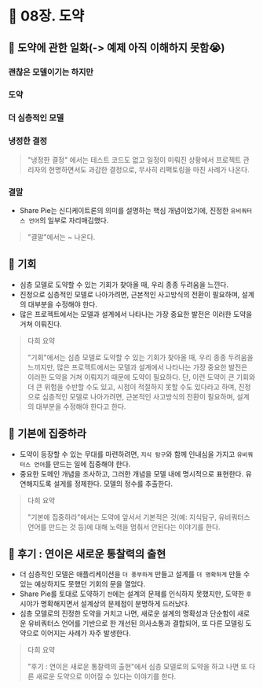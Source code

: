 # 🎯 08장. 도약

## 🎈 도약에 관한 일화(-> 예제 아직 이해하지 못함😭)
###  괜찮은 모델이기는 하지만

### 도약

### 더 심층적인 모델

### 냉정한 결정

> "냉정한 결정" 에서는 테스트 코드도 없고 일정이 미뤄진 상황에서 프로젝트 관리자의 현명하면서도 과감한 결정으로, 무사히 리팩토링을 마친 사례가 나온다.


### 결말
- Share Pie는 신디케이트론의 의미를 설명하는 핵심 개념이었기에, 진정한 `유비쿼터스 언어`의 일부로 자리매김했다.

> "결말"에서는 ~ 나온다.

## 🎈 기회
- 심층 모델로 도약할 수 있는 기회가 찾아올 때, 우리 종종 두려움을 느낀다.
- 진정으로 심층적인 모델로 나아가려면, 근본적인 사고방식의 전환이 필요하며, 설계의 대부분을 수정해야 한다.
- 많은 프로젝트에서는 모델과 설계에서 나타나는 가장 중요한 발전은 이러한 도약을 거쳐 이뤄진다.

> 다희 요약
> 
> "기회"에서는 심층 모델로 도약할 수 있는 기회가 찾아올 때, 우리 종종 두려움을 느끼지만, 많은 프로젝트에서는 모델과 설계에서 나타나는 가장 중요한 발전은 이러한 도약을 거쳐 이뤄지기 때문에 도약이 필요하다.
> 단, 이런 도약이 큰 기회와 더 큰 위험을 수반할 수도 있고, 시점이 적절하지 못할 수도 있다라고 하며, 진정으로 심층적인 모델로 나아가려면, 근본적인 사고방식의 전환이 필요하며, 설계의 대부분을 수정해야 한다고 한다.



## 🎈 기본에 집중하라
- 도약이 등장할 수 있는 무대를 마련하려면, `지식 탐구`와 함께 인내심을 가지고 `유비쿼터스 언어`를 만드는 일에 집중해야 한다.
- 중요한 도메인 개념을 조사하고, 그러한 개념을 모델 내에 명시적으로 표현한다. 유연해지도록 설게를 정제한다. 모델의 정수를 추출한다.

> 다희 요약
> 
> "기본에 집중하라"에서는 도약에 앞서서 기본적은 것(예: 지식탐구, 유비쿼터스 언어를 만드는 것 등)에 대해 노력을 멈춰서 안된다는 이야기를 한다.



## 🎈 후기 : 연이은 새로운 통찰력의 출현
- 더 심층적인 모델은 애플리케이션을 `더 풍부하게` 만들고 설계를 `더 명확하게` 만들 수 있는 예상하지도 못했던 기회의 문을 열었다.
- Share Pie를 토대로 도약하기 `전`에는 설계의 문제를 인식하지 못했지만, 도약한 `후` 시야가 명확해지면서 설계상의 문제점이 분명하게 드러났다.
- 심층 모델로의 진정한 도약을 거치고 나면, 새로운 설계의 명확성과 단순함이 새로운 유비쿼터스 언어를 기반으로 한 개선된 의사소통과 결합되어, 또 다른 모델링 도약으로 이어지는 사례가 자주 발생한다.

> 다희 요약
> 
> "후기 : 연이은 새로운 통찰력의 출현"에서 심층 모델로의 도약을 하고 나면 또 다른 새로운 도약으로 이어질 수 있다는 이야기를 한다.


